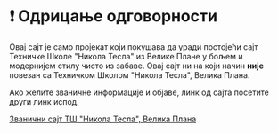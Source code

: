 # ❗ Одрицање одговорности
Овај сајт је само пројекат који покушава да уради постојећи сајт Техничке Школе "Никола Тесла" из Велике Плане у бољем и модернијем стилу чисто из забаве. Овај сајт ни на који начин **није** повезан са Техничком Школом "Никола Тесла", Велика Плана.

Ако желите званичне информације и објаве, линк од сајта посетите други линк испод.

[Званични сајт ТШ "Никола Тесла", Велика Плана](https://www.tsvelikaplana.edu.rs/)